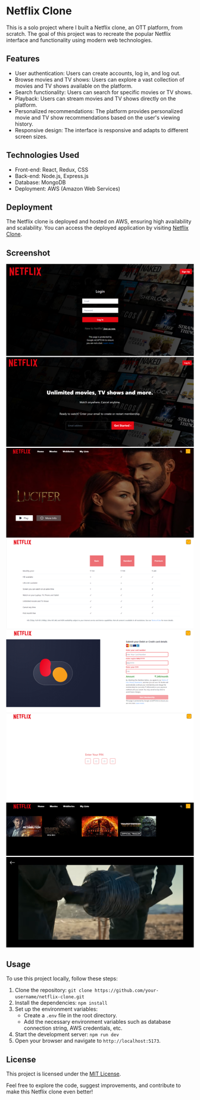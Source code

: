 
# Netflix Clone

This is a solo project where I built a Netflix clone, an OTT platform, from scratch. The goal of this project was to recreate the popular Netflix interface and functionality using modern web technologies.

## Features

- User authentication: Users can create accounts, log in, and log out.
- Browse movies and TV shows: Users can explore a vast collection of movies and TV shows available on the platform.
- Search functionality: Users can search for specific movies or TV shows.
- Playback: Users can stream movies and TV shows directly on the platform.
- Personalized recommendations: The platform provides personalized movie and TV show recommendations based on the user's viewing history.
- Responsive design: The interface is responsive and adapts to different screen sizes.

## Technologies Used

- Front-end: React, Redux, CSS
- Back-end: Node.js, Express.js
- Database: MongoDB
- Deployment: AWS (Amazon Web Services)

## Deployment

The Netflix clone is deployed and hosted on AWS, ensuring high availability and scalability. You can access the deployed application by visiting [Netflix Clone](http://3.87.22.183:8080/).

## Screenshot

![Project Screenshot](./images/zero.png)
![Project Screenshot](./images/one.png)
![Project Screenshot](./images/two.png)
![Project Screenshot](./images/three.png)
![Project Screenshot](./images/four.png)
![Project Screenshot](./images/five.png)
![Project Screenshot](./images/seven.png)
![Project Screenshot](./images/eight.png)

## Usage

To use this project locally, follow these steps:

1. Clone the repository: `git clone https://github.com/your-username/netflix-clone.git`
2. Install the dependencies: `npm install`
3. Set up the environment variables:
   - Create a `.env` file in the root directory.
   - Add the necessary environment variables such as database connection string, AWS credentials, etc.
4. Start the development server: `npm run dev`
5. Open your browser and navigate to `http://localhost:5173`.

## License

This project is licensed under the [MIT License](./license).

Feel free to explore the code, suggest improvements, and contribute to make this Netflix clone even better!
